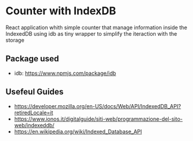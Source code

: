 # Counter with IndexDB
React application whith simple counter that manage information inside the IndexedDB using idb as tiny wrapper to simplify the iteraction with the storage

## Package used
- idb: https://www.npmjs.com/package/idb

## Usefeul Guides
- https://developer.mozilla.org/en-US/docs/Web/API/IndexedDB_API?retiredLocale=it
- https://www.ionos.it/digitalguide/siti-web/programmazione-del-sito-web/indexeddb/
- https://en.wikipedia.org/wiki/Indexed_Database_API